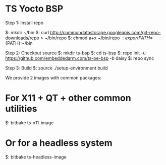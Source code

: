 TS Yocto BSP
=========

Step 1: Install repo

$: mkdir ~/bin
$: curl http://commondatastorage.googleapis.com/git-repo-downloads/repo > ~/bin/repo
$: chmod a+x ~/bin/repo
$: export PATH=${PATH}:~/bin

Step 2: Checkout source
$: mkdir ts-bsp
$: cd ts-bsp
$: repo init -u https://github.com/embeddedarm.com/ts-oe-bsp -b daisy
$: repo sync

Step 3: Build
$: source ./setup-environment build

We provide 2 images with common packages:

# For X11 + QT + other common utilities
$: bitbake ts-x11-image

# Or for a headless system
$: bitbake ts-headless-image

